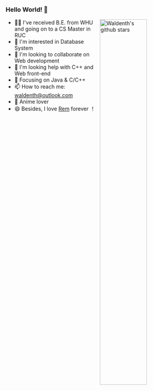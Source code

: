 ### Hello World! 👋

<img align="right" alt="Waldenth's github stars" width="50%" src="https://github-readme-stats.vercel.app/api?username=Waldenth&show_icons=true">

- 👨‍🎓  I've received B.E. from WHU and going on to a CS Master in RUC
- 🦄  I'm interested in Database System
- 👯  I'm looking to collaborate on Web development
- 🤔  I'm looking help with C++ and Web front-end 
- :orange_book: Focusing on Java & C/C++
- 📫  How to reach me: waldenth@outlook.com
- 🍧  Anime lover
- 😄 Besides, I love [Rem](https://zh.wikipedia.org/wiki/%E9%9B%B7%E5%A7%86_(%E8%A7%92%E8%89%B2)) forever ！
